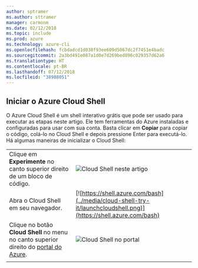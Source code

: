 ```yaml
---
author: sptramer
ms.author: sttramer
manager: carmonm
ms.date: 02/12/2018
ms.topic: include
ms.prod: azure
ms.technology: azure-cli
ms.openlocfilehash: fcbdadcd1d038f93ee609d5067dc2f7451e4badc
ms.sourcegitcommit: 2a3bd491e087a1d0e7d269bed896c029357d62a6
ms.translationtype: HT
ms.contentlocale: pt-BR
ms.lasthandoff: 07/12/2018
ms.locfileid: "38988051"
---
```

## <a name="launch-azure-cloud-shell"></a>Iniciar o Azure Cloud Shell

O Azure Cloud Shell é um shell interativo grátis que pode ser usado para executar as etapas neste artigo. Ele tem ferramentas do Azure instaladas e configuradas para usar com sua conta. Basta clicar em **Copiar** para copiar o código, colá-lo no Cloud Shell e depois pressione Enter para executá-lo.  Há algumas maneiras de inicializar o Cloud Shell:

|  |   |
|-----------------------------------------------|---|
| Clique em **Experimente** no canto superior direito de um bloco de código. | ![Cloud Shell neste artigo](../media/cloud-shell-try-it/cli-try-it.png) |
| Abra o Cloud Shell em seu navegador. | [![https://shell.azure.com/bash](../media/cloud-shell-try-it/launchcloudshell.png)](https://shell.azure.com/bash) |
| Clique no botão **Cloud Shell** no menu no canto superior direito do [portal do Azure](https://portal.azure.com). | ![Cloud Shell no portal](../media/cloud-shell-try-it/cloud-shell-menu.png) |
|  |  |
